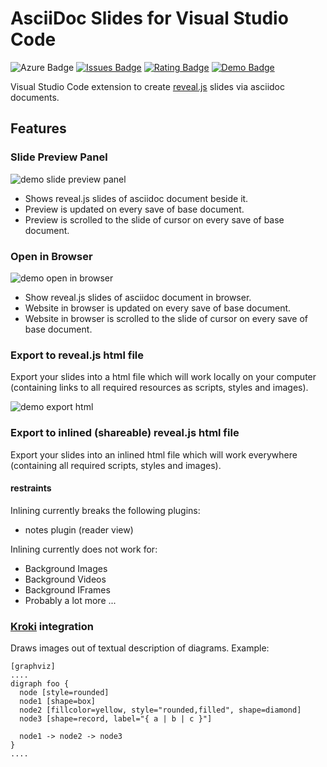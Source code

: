 # AsciiDoc Slides for Visual Studio Code

![Azure Badge](https://dev.azure.com/flobilosaurus/vscode-asciidoc-slides/_apis/build/status/flobilosaurus.vscode-asciidoc-slides?branchName=master)
[![Issues Badge](https://img.shields.io/github/issues-raw/flobilosaurus/vscode-asciidoc-slides)](https://github.com/flobilosaurus/vscode-asciidoc-slides/issues)
[![Rating Badge](https://img.shields.io/visual-studio-marketplace/stars/flobilosaurus.vscode-asciidoc-slides)](https://marketplace.visualstudio.com/items?itemName=flobilosaurus.vscode-asciidoc-slides)
[![Demo Badge](https://img.shields.io/badge/Demo-here-blue)](https://flobilosaurus.github.io/vscode-asciidoc-slides)

Visual Studio Code extension to create [reveal.js](https://github.com/hakimel/reveal.js) slides via asciidoc documents.

## Features

### Slide Preview Panel 

![demo slide preview panel](https://github.com/flobilosaurus/vscode-asciidoc-slides/raw/master/media/PreviewPanel.gif)

* Shows reveal.js slides of asciidoc document beside it.
* Preview is updated on every save of base document.
* Preview is scrolled to the slide of cursor on every save of base document.

### Open in Browser

![demo open in browser](https://github.com/flobilosaurus/vscode-asciidoc-slides/raw/master/media/openInBrowser.gif)

* Show reveal.js slides of asciidoc document in browser.
* Website in browser is updated on every save of base document.
* Website in browser is scrolled to the slide of cursor on every save of base document.

### Export to reveal.js html file

Export your slides into a html file which will work locally on your computer (containing links to all required resources as scripts, styles and images).

![demo export html](https://github.com/flobilosaurus/vscode-asciidoc-slides/raw/master/media/ExportSlidesHtml.gif)

### Export to inlined (shareable) reveal.js html file

Export your slides into an inlined html file which will work everywhere (containing all required scripts, styles and images).

#### restraints

Inlining currently breaks the following plugins:

* notes plugin (reader view)

Inlining currently does not work for:

* Background Images
* Background Videos
* Background IFrames
* Probably a lot more ...

### [Kroki](https://github.com/Mogztter/asciidoctor-kroki) integration

Draws images out of textual description of diagrams.
Example:
```asciidoc
[graphviz]
....
digraph foo {
  node [style=rounded]
  node1 [shape=box]
  node2 [fillcolor=yellow, style="rounded,filled", shape=diamond]
  node3 [shape=record, label="{ a | b | c }"]

  node1 -> node2 -> node3
}
....
```
